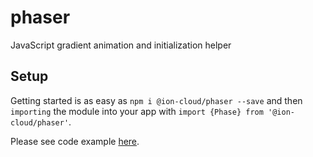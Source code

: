 # phaser
JavaScript gradient animation and initialization helper

## Setup
Getting started is as easy as `npm i @ion-cloud/phaser --save` and then `importing` the module into your app with `import {Phase} from '@ion-cloud/phaser'`. 

Please see code example [here](https://github.com/ion-cloud/phaser/blob/master/demo/src/App.vue).

